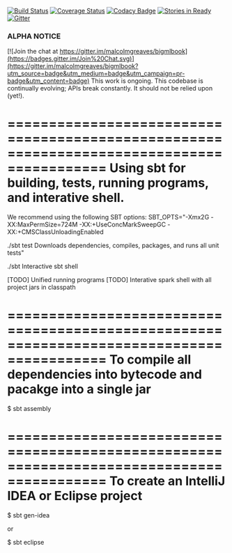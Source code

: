 [![Build Status](https://travis-ci.org/malcolmgreaves/bigmlbook.svg?branch=master)](https://travis-ci.org/malcolmgreaves/bigmlbook) [![Coverage Status](https://img.shields.io/coveralls/malcolmgreaves/bigmlbook.svg)](https://coveralls.io/r/malcolmgreaves/bigmlbook) [![Codacy Badge](https://www.codacy.com/project/badge/11dadc2315a3490ba45ade59881aab7b)](https://www.codacy.com/app/greavesmalcolm/bigmlbook) [![Stories in Ready](https://badge.waffle.io/malcolmgreaves/bigmlbook.svg?label=ready&title=Ready)](http://waffle.io/malcolmgreaves/bigmlbook) [![Gitter](https://badges.gitter.im/Join%20Chat.svg)](https://gitter.im/malcolmgreaves/bigmlbook?utm_source=badge&utm_medium=badge&utm_campaign=pr-badge)


### ALPHA NOTICE

[![Join the chat at https://gitter.im/malcolmgreaves/bigmlbook](https://badges.gitter.im/Join%20Chat.svg)](https://gitter.im/malcolmgreaves/bigmlbook?utm_source=badge&utm_medium=badge&utm_campaign=pr-badge&utm_content=badge)
This work is ongoing. This codebase is continually evolving; APIs break constantly. It should not be relied upon (yet!).

==========================================================================================
Using sbt for building, tests, running programs, and interative shell.
==========================================================================================

We recommend using the following SBT options:
	 SBT_OPTS="-Xmx2G -XX:MaxPermSize=724M  -XX:+UseConcMarkSweepGC  -XX:+CMSClassUnloadingEnabled

./sbt test
	Downloads dependencies, compiles, packages, and runs all unit tests" 

./sbt
	Interactive sbt shell

[TODO] Unified running programs
[TODO] Interative spark shell with all project jars in classpath

==========================================================================================
To compile all dependencies into bytecode and pacakge into a single jar
==========================================================================================

$ sbt assembly

==========================================================================================
To create an IntelliJ IDEA or Eclipse project
==========================================================================================

$ sbt gen-idea

or

$ sbt eclipse
